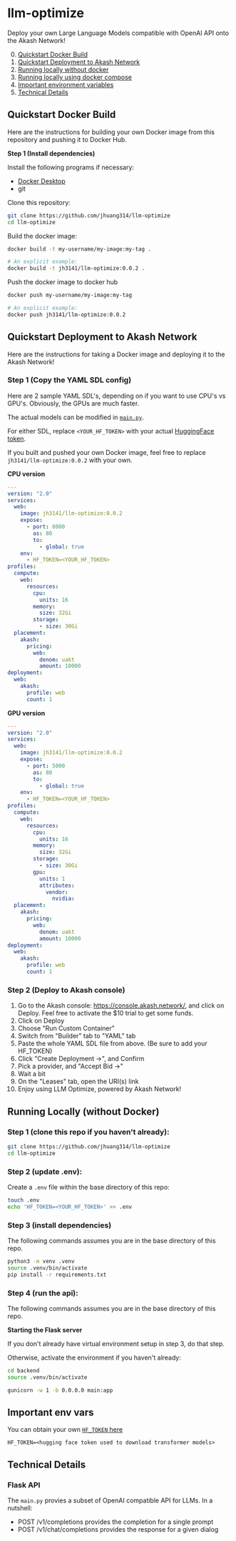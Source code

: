 # llm-optimize

Deploy your own Large Language Models compatible with OpenAI API onto the Akash Network!

0. [Quickstart Docker Build](#quickstart-docker-build)
1. [Quickstart Deployment to Akash Network](#quickstart-deployment-to-akash-network)
2. [Running locally without docker](#running-locally-without-docker)
3. [Running locally using docker compose](#running-locally-using-docker-compose)
4. [Important environment variables](#important-env-vars)
5. [Technical Details](#technical-details)

## Quickstart Docker Build

Here are the instructions for building your own Docker image from this repository and pushing it to Docker Hub.

**Step 1 (Install dependencies)**

Install the following programs if necessary:

- [Docker Desktop](https://www.docker.com/products/docker-desktop/)
- git

Clone this repository:

```bash
git clone https://github.com/jhuang314/llm-optimize
cd llm-optimize
```

Build the docker image:

```bash
docker build -t my-username/my-image:my-tag .

# An explicit example:
docker build -t jh3141/llm-optimize:0.0.2 .
```

Push the docker image to docker hub

```bash
docker push my-username/my-image:my-tag

# An explicit example:
docker push jh3141/llm-optimize:0.0.2
```

## Quickstart Deployment to Akash Network

Here are the instructions for taking a Docker image and deploying it to the Akash Network!

### Step 1 (Copy the YAML SDL config)

Here are 2 sample YAML SDL's, depending on if you want to use CPU's vs GPU's. Obviously, the GPUs are much faster.

The actual models can be modified in [`main.py`](https://github.com/jhuang314/llm-optimize/blob/main/main.py#L26-L31).

For either SDL, replace `<YOUR_HF_TOKEN>` with your actual [HuggingFace token](https://huggingface.co/docs/hub/en/security-tokens).

If you built and pushed your own Docker image, feel free to replace `jh3141/llm-optimize:0.0.2` with your own.

**CPU version**
```yaml
---
version: "2.0"
services:
  web:
    image: jh3141/llm-optimize:0.0.2
    expose:
      - port: 8000
        as: 80
        to:
          - global: true
    env:
      - HF_TOKEN=<YOUR_HF_TOKEN>
profiles:
  compute:
    web:
      resources:
        cpu:
          units: 16
        memory:
          size: 32Gi
        storage:
          - size: 30Gi
  placement:
    akash:
      pricing:
        web:
          denom: uakt
          amount: 10000
deployment:
  web:
    akash:
      profile: web
      count: 1
```


**GPU version**
```yaml
---
version: "2.0"
services:
  web:
    image: jh3141/llm-optimize:0.0.2
    expose:
      - port: 5000
        as: 80
        to:
          - global: true
    env:
      - HF_TOKEN=<YOUR_HF_TOKEN>
profiles:
  compute:
    web:
      resources:
        cpu:
          units: 16
        memory:
          size: 32Gi
        storage:
          - size: 30Gi
        gpu:
          units: 1
          attributes:
            vendor:
              nvidia:
  placement:
    akash:
      pricing:
        web:
          denom: uakt
          amount: 10000
deployment:
  web:
    akash:
      profile: web
      count: 1
```


### Step 2 (Deploy to Akash console)

1. Go to the Akash console: https://console.akash.network/, and click on Deploy. Feel free to activate the $10 trial to get some funds.
1. Click on Deploy
1. Choose "Run Custom Container"
1. Switch from "Builder" tab to "YAML" tab
1. Paste the whole YAML SDL file from above. (Be sure to add your HF_TOKEN)
1. Click "Create Deployment ->", and Confirm
1. Pick a provider, and "Accept Bid ->"
1. Wait a bit
1. On the "Leases" tab, open the URI(s) link
1. Enjoy using LLM Optimize, powered by Akash Network!


## Running Locally (without Docker)


### Step 1 (clone this repo if you haven't already):

```bash
git clone https://github.com/jhuang314/llm-optimize
cd llm-optimize
```

### Step 2 (update .env):

Create a `.env` file within the base directory of this repo:

```bash
touch .env
echo 'HF_TOKEN=<YOUR_HF_TOKEN>' >> .env
```

### Step 3 (install dependencies)

The following commands assumes you are in the base directory of this repo.


```bash
python3 -m venv .venv
source .venv/bin/activate
pip install -r requirements.txt
```

### Step 4 (run the api):

The following commands assumes you are in the base directory of this repo.



**Starting the Flask server**

If you don't already have virtual environment setup in step 3, do that step.

Otherwise, activate the environment if you haven't already:

```bash
cd backend
source .venv/bin/activate
```

```bash
gunicorn -w 1 -b 0.0.0.0 main:app
```




## Important env vars

You can obtain your own [`HF_TOKEN` here](https://huggingface.co/docs/hub/en/security-tokens)

```
HF_TOKEN=<hugging face token used to download transformer models>
```


## Technical Details

### Flask API

The `main.py` provies a subset of OpenAI compatible API for LLMs. In a nutshell:

 - POST /v1/completions provides the completion for a single prompt
 - POST /v1/chat/completions provides the response for a given dialog
